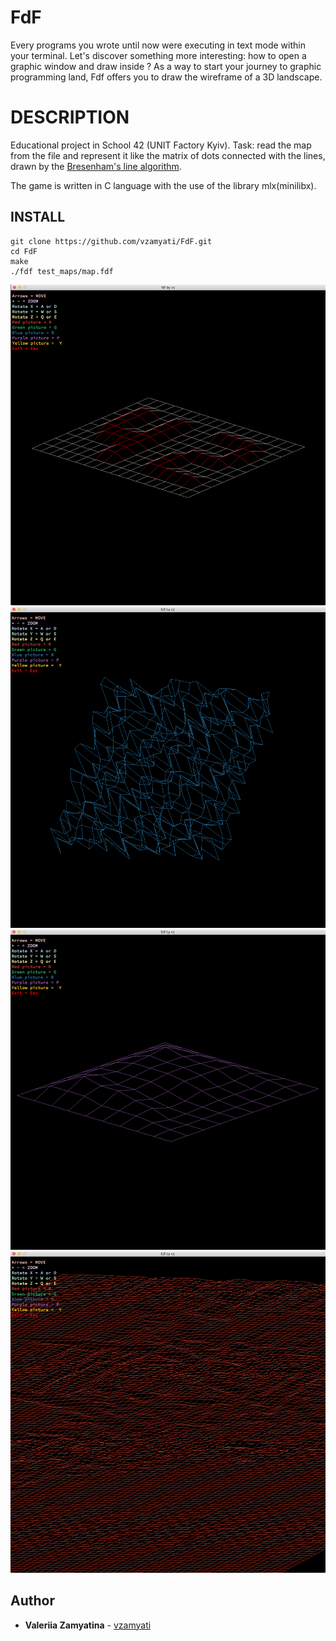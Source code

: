 # FdF

Every programs you wrote until now were executing in text mode within your terminal. Let's discover something more interesting: how to open a graphic window and draw inside ? As a way to start your journey to graphic programming land, Fdf offers you to draw the wireframe of a 3D landscape.

# DESCRIPTION

Educational project in School 42 (UNIT Factory Kyiv).
Task: read the map from the file and represent it like the matrix of dots connected with the lines, drawn by the [Bresenham's line algorithm](https://en.wikipedia.org/wiki/Bresenham%27s_line_algorithm).

The game is written in C language with the use of the library mlx(minilibx).

## INSTALL

```
git clone https://github.com/vzamyati/FdF.git
cd FdF
make
./fdf test_maps/map.fdf
```

![ScreenShot](https://github.com/vzamyati/FdF/blob/master/pictures/42_fdf.png?raw=true)
![ScreenShot](https://github.com/vzamyati/FdF/blob/master/pictures/blue.png?raw=true)
![ScreenShot](https://github.com/vzamyati/FdF/blob/master/pictures/purple.png?raw=true)
![ScreenShot](https://github.com/vzamyati/FdF/blob/master/pictures/red.png?raw=true)

## Author

*  **Valeriia Zamyatina** - [vzamyati](https://github.com/vzamyati/)
